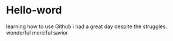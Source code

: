 # Hello-word
learning how to use Github
i had a great day despite the struggles.
wonderful merciful savior
